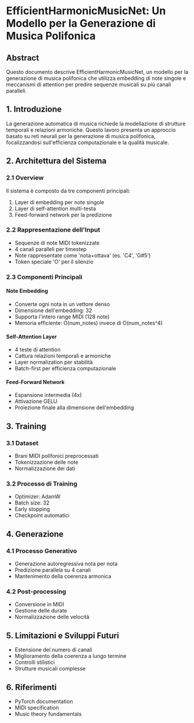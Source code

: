 # EfficientHarmonicMusicNet: Un Modello per la Generazione di Musica Polifonica

## Abstract

Questo documento descrive EfficientHarmonicMusicNet, un modello per la generazione di musica polifonica che utilizza embedding di note singole e meccanismi di attention per predire sequenze musicali su più canali paralleli.

## 1. Introduzione

La generazione automatica di musica richiede la modellazione di strutture temporali e relazioni armoniche. Questo lavoro presenta un approccio basato su reti neurali per la generazione di musica polifonica, focalizzandosi sull'efficienza computazionale e la qualità musicale.

## 2. Architettura del Sistema

### 2.1 Overview

Il sistema è composto da tre componenti principali:
1. Layer di embedding per note singole
2. Layer di self-attention multi-testa
3. Feed-forward network per la predizione

### 2.2 Rappresentazione dell'Input

- Sequenze di note MIDI tokenizzate
- 4 canali paralleli per timestep
- Note rappresentate come 'nota+ottava' (es. 'C4', 'G#5')
- Token speciale 'O' per il silenzio

### 2.3 Componenti Principali

#### Note Embedding
- Converte ogni nota in un vettore denso
- Dimensione dell'embedding: 32
- Supporta l'intero range MIDI (128 note)
- Memoria efficiente: O(num_notes) invece di O(num_notes^4)

#### Self-Attention Layer
- 4 teste di attention
- Cattura relazioni temporali e armoniche
- Layer normalization per stabilità
- Batch-first per efficienza computazionale

#### Feed-Forward Network
- Espansione intermedia (4x)
- Attivazione GELU
- Proiezione finale alla dimensione dell'embedding

## 3. Training

### 3.1 Dataset
- Brani MIDI polifonici preprocessati
- Tokenizzazione delle note
- Normalizzazione dei dati

### 3.2 Processo di Training
- Optimizer: AdamW
- Batch size: 32
- Early stopping
- Checkpoint automatici

## 4. Generazione

### 4.1 Processo Generativo
- Generazione autoregressiva nota per nota
- Predizione parallela su 4 canali
- Mantenimento della coerenza armonica

### 4.2 Post-processing
- Conversione in MIDI
- Gestione delle durate
- Normalizzazione delle velocità

## 5. Limitazioni e Sviluppi Futuri

- Estensione del numero di canali
- Miglioramento della coerenza a lungo termine
- Controlli stilistici
- Strutture musicali complesse

## 6. Riferimenti

- PyTorch documentation
- MIDI specification
- Music theory fundamentals 